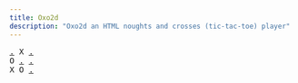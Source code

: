 ```yaml
---
title: Oxo2d 
description: "Oxo2d an HTML noughts and crosses (tic-tac-toe) player"
---
```


<pre class="oxo2d">
<a href="../7v/">.</a> X <a href="../85/">.</a>
O <a href="../8f/">.</a> <a href="../8h/">.</a>
X O <a href="../8k/">.</a>
</pre>
